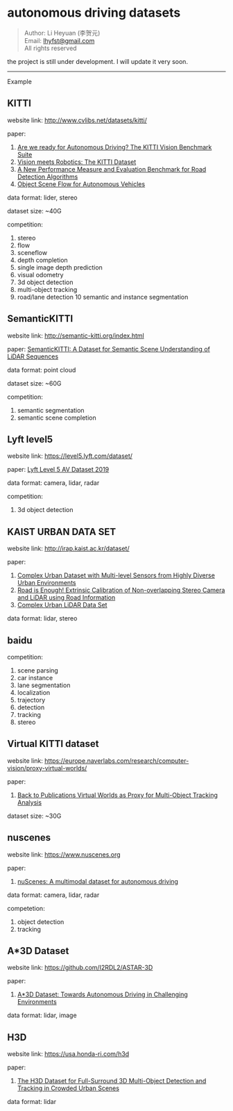 # autonomous driving datasets

> Author: Li Heyuan (李贺元)<br>
> Email: lhyfst@gmail.com<br>
> All rights reserved

the project is still under development. I will update it very soon.

---

Example
## KITTI
website link: http://www.cvlibs.net/datasets/kitti/

paper: 
1. [Are we ready for Autonomous Driving? The KITTI Vision Benchmark Suite](http://www.cvlibs.net/publications/Geiger2012CVPR.pdf)
2. [Vision meets Robotics: The KITTI Dataset](http://www.cvlibs.net/publications/Geiger2013IJRR.pdf)
3. [A New Performance Measure and Evaluation Benchmark for Road Detection Algorithms](http://www.cvlibs.net/publications/Fritsch2013ITSC.pdf)
4. [Object Scene Flow for Autonomous Vehicles](http://www.cvlibs.net/publications/Menze2015CVPR.pdf)

data format: lider, stereo

dataset size: ~40G

competition: 
1. stereo
2. flow
3. sceneflow
4. depth completion
5. single image depth prediction
6. visual odometry
7. 3d object detection
8. multi-object tracking
9. road/lane detection
10 semantic and instance segmentation


## SemanticKITTI
website link: http://semantic-kitti.org/index.html

paper: 
[SemanticKITTI: A Dataset for Semantic Scene Understanding of LiDAR Sequences](https://arxiv.org/pdf/1904.01416v1.pdf)

data format: point cloud

dataset size: ~60G

competition:
1. semantic segmentation
2. semantic scene completion

## Lyft level5
website link: https://level5.lyft.com/dataset/<br>

paper:
[Lyft Level 5 AV Dataset 2019](https://level5.lyft.com/dataset/)

data format: camera, lidar, radar

competition:
1. 3d object detection


## KAIST URBAN DATA SET
website link: http://irap.kaist.ac.kr/dataset/

paper:
1. [Complex Urban Dataset with Multi-level Sensors from Highly Diverse Urban Environments](http://irap.kaist.ac.kr/dataset/papers/IJRR2019_dataset.pdf)
2. [Road is Enough! Extrinsic Calibration of Non-overlapping Stereo Camera and LiDAR using Road Information](http://irap.kaist.ac.kr/dataset/papers/roadisenough.pdf)
3. [Complex Urban LiDAR Data Set](http://irap.kaist.ac.kr/dataset/papers/ICRA2018_dataset.pdf)

data format: lidar, stereo

## baidu

competition:
1. scene parsing
2. car instance
3. lane segmentation
4. localization
5. trajectory
6. detection 
7. tracking
8. stereo


## Virtual KITTI dataset
website link: https://europe.naverlabs.com/research/computer-vision/proxy-virtual-worlds/

paper:
1. [ Back to Publications Virtual Worlds as Proxy for Multi-Object Tracking Analysis](https://europe.naverlabs.com/wp-content/uploads/ultimatemember/temp/2015-085.pdf)

dataset size: ~30G


## nuscenes

website link: https://www.nuscenes.org

paper:
1. [nuScenes: A multimodal dataset for autonomous driving](https://arxiv.org/abs/1903.11027)

data format: camera, lidar, radar

competetion:
1. object detection
2. tracking


## A\*3D Dataset

website link: https://github.com/I2RDL2/ASTAR-3D

paper:
1. [A\*3D Dataset: Towards Autonomous Driving in Challenging Environments](https://arxiv.org/pdf/1909.07541.pdf)

data format: lidar, image


## H3D

website link: https://usa.honda-ri.com/h3d

paper:
1. [The H3D Dataset for Full-Surround 3D Multi-Object Detection and Tracking in Crowded Urban Scenes](https://usa.honda-ri.com/documents/32932/126732/h3d_paper.pdf/6d92fba0-06f8-6a12-5d71-b6feb9ba0842)

data format: lidar

